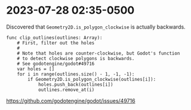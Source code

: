 # 2023-07-28 02:35-0500

Discovered that `Geometry2D.is_polygon_clockwise` is actually backwards.

```gdscript
func clip_outlines(outlines: Array):
	# First, filter out the holes
	#
	# Note that holes are counter-clockwise, but Godot's function
	# to detect clockwise polygons is backwards.
	# See godotengine/godot#49716
	var holes = []
	for i in range(outlines.size() - 1, -1, -1):
		if Geometry2D.is_polygon_clockwise(outlines[i]):
			holes.push_back(outlines[i])
			outlines.remove_at(i)
```

https://github.com/godotengine/godot/issues/49716
